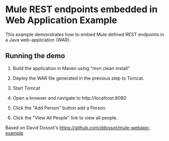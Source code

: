 # Mule REST endpoints embedded in Web Application Example

This example demonstrates how to embed Mule defined REST endpoints in a Java web-application (WAR).

## Running the demo

1) Build the application in Maven using "mvn clean install"

2) Deploy the WAR file generated in the previous step to Tomcat.

3) Start Tomcat

4) Open a browser and navigate to http://localhost:8080

5) Click the "Add Person" button add a Person.

6) Click the "View All People" link to view all people.

Based on David Dossot's https://github.com/ddossot/mule-webapp-example
